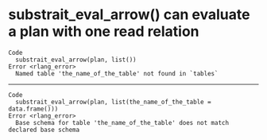 # substrait_eval_arrow() can evaluate a plan with one read relation

    Code
      substrait_eval_arrow(plan, list())
    Error <rlang_error>
      Named table 'the_name_of_the_table' not found in `tables`

---

    Code
      substrait_eval_arrow(plan, list(the_name_of_the_table = data.frame()))
    Error <rlang_error>
      Base schema for table 'the_name_of_the_table' does not match declared base schema

